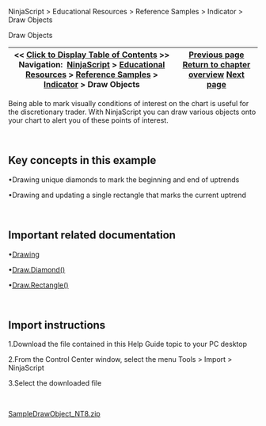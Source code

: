 ﻿


NinjaScript \> Educational Resources \> Reference Samples \> Indicator \> Draw Objects






















Draw Objects







| \<\< [Click to Display Table of Contents](draw_objects.md) \>\> **Navigation:**     [NinjaScript](ninjascript.md) \> [Educational Resources](educational_resources.md) \> [Reference Samples](reference_samples.md) \> [Indicator](indicator2.md) \> Draw Objects | [Previous page](creating_your_own_level_ii_dat.md) [Return to chapter overview](indicator2.md) [Next page](ensuring_indicator_plots_are_v.md) |
| --- | --- |











Being able to mark visually conditions of interest on the chart is useful for the discretionary trader. With NinjaScript you can draw various objects onto your chart to alert you of these points of interest.


 


## Key concepts in this example


•Drawing unique diamonds to mark the beginning and end of uptrends

•Drawing and updating a single rectangle that marks the current uptrend

 


## Important related documentation


•[Drawing](drawing.md)

•[Draw.Diamond()](draw_diamond.md)

•[Draw.Rectangle()](draw_rectangle.md)

 


## Import instructions


1\.Download the file contained in this Help Guide topic to your PC desktop

2\.From the Control Center window, select the menu Tools \> Import \> NinjaScript  

3\.Select the downloaded file

 


[SampleDrawObject\_NT8\.zip](https://ninjatrader.com/support/helpGuides/nt8/samples/SampleDrawObject_NT8.zip)








